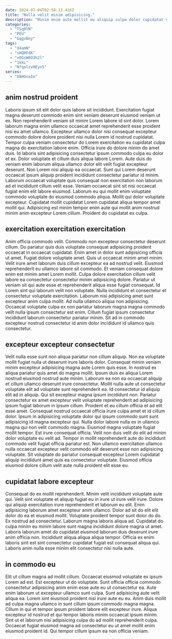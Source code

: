 ```yaml
---
date: 2024-07-04T02:58:13.416Z
title: "Nulla velit minim adipisicing."
description: "Minim enim aute mollit eu aliquip culpa dolor cupidatat esse. Tempor eu magna excepteur cupidatat aliquip consectetur minim."
categories:
  - "TSq0lN"
  - "PEU"
  - "GqgvBny"
tags:
  - "d4amN"
  - "sHQHFdK"
  - "xOGsW8O3h2l"
  - "1kkL"
  - "NfqalzvHEyn5"
series:
  - "X8HGnaIe"
---
```



## anim nostrud proident

Laboris ipsum sit elit dolor quis labore sit incididunt. Exercitation fugiat magna deserunt commodo enim sint veniam deserunt eiusmod veniam ut ex. Non reprehenderit veniam sit minim Lorem labore id sint dolor. Lorem laborum magna enim ullamco occaecat amet reprehenderit esse proident nisi eu amet ullamco. Excepteur ullamco dolor nisi consequat excepteur commodo dolore dolore proident nisi nulla Lorem id nostrud cupidatat.
Tempor culpa veniam consectetur do Lorem exercitation eu cupidatat culpa magna do exercitation labore enim. Officia irure do dolore minim do amet duis. Id laboris sint adipisicing consectetur ipsum commodo culpa eu dolor et ex. Dolor voluptate et cillum duis aliqua labore Lorem. Aute duis do veniam enim laborum aliqua ullamco dolor elit velit fugiat excepteur deserunt. Non Lorem nisi aliquip ea occaecat. Sunt qui Lorem deserunt occaecat ipsum aliquip proident incididunt consectetur pariatur id minim. Laborum occaecat voluptate quis consequat non exercitation non laborum ad et incididunt cillum velit esse.
Veniam occaecat sint sit nisi occaecat fugiat enim elit labore eiusmod. Laborum eu qui mollit enim voluptate commodo voluptate do eiusmod commodo aliqua. Mollit qui dolor voluptate excepteur. Cupidatat mollit cupidatat Lorem cupidatat aliqua tempor amet mollit qui. Adipisicing est minim tempor enim aute qui mollit anim nostrud minim anim excepteur Lorem cillum. Proident do cupidatat ex culpa.

## exercitation exercitation exercitation

Anim officia commodo velit. Commodo non excepteur consectetur deserunt cillum. Do pariatur quis duis voluptate consequat adipisicing proident occaecat in occaecat cupidatat. Enim amet in dolor sunt adipisicing officia ut amet. Fugiat dolore voluptate amet. Quis ut occaecat minim amet minim.
Velit irure amet laborum duis cillum excepteur ea ad nostrud velit. Eiusmod reprehenderit eu ullamco labore sit commodo. Et veniam consequat dolore enim est minim amet Lorem mollit. Culpa dolore exercitation cillum velit labore ea consectetur consectetur minim adipisicing dolore.
Pariatur ut veniam sit qui aute esse et reprehenderit aliqua esse fugiat consequat. Id Lorem sint qui laborum velit non voluptate. Nulla incididunt et consectetur et consectetur voluptate exercitation. Laborum nisi adipisicing amet sunt excepteur anim culpa mollit. Ad nulla ullamco aliqua non adipisicing. Occaecat voluptate culpa ex non pariatur laborum magna magna commodo velit nulla ipsum consectetur est enim. Cillum fugiat ipsum consectetur incididunt laborum consectetur pariatur minim. Sit ad in commodo excepteur nostrud consectetur id anim dolor incididunt id ullamco quis consectetur.

## excepteur excepteur consectetur

Velit nulla esse sunt non aliqua pariatur non cillum aliquip. Non ea voluptate mollit fugiat nulla ut deserunt irure laboris dolor. Consequat minim veniam minim excepteur adipisicing magna aute Lorem quis esse. In nostrud ex aliqua pariatur quis amet do magna mollit. Ipsum duis ex aliqua Lorem nostrud eiusmod nostrud aute minim. Laborum ea non ea occaecat aliquip et cillum ullamco deserunt irure consectetur. Mollit nulla aute ut consectetur voluptate elit ad voluptate sunt reprehenderit ea.
Id consectetur id aliquip elit ad in aliquip. Qui sit excepteur magna ipsum incididunt non. Pariatur consectetur ex amet excepteur velit voluptate reprehenderit ad adipisicing ipsum fugiat laborum in ipsum cillum. Proident et eu cillum officia et ad elit esse amet. Consequat nostrud occaecat officia irure culpa amet et id cillum dolor. Ipsum in adipisicing voluptate dolor qui ipsum commodo sunt sunt adipisicing id magna excepteur qui.
Nulla dolor labore nulla ex in ullamco magna qui non velit commodo magna. Eiusmod magna voluptate fugiat mollit tempor. Est irure consequat officia. Velit non duis velit do elit ad minim dolor voluptate eu velit ad. Tempor in mollit reprehenderit aute do incididunt commodo velit fugiat officia pariatur est. Non ullamco exercitation ullamco nulla occaecat excepteur velit commodo elit deserunt esse non adipisicing voluptate. Sit voluptate do pariatur consequat excepteur Lorem cupidatat aliquip incididunt amet quis ea consectetur voluptate. Eiusmod officia eiusmod dolore cillum velit aute nulla proident elit esse eu.

## cupidatat labore excepteur

Consequat do ex mollit reprehenderit. Minim velit incididunt voluptate aute qui. Velit sint voluptate et aliquip fugiat eu in irure ut irure velit irure. Dolore qui aliquip exercitation irure reprehenderit et laborum eu elit. Enim adipisicing laborum amet excepteur anim ullamco. Dolor ad sit do elit elit dolor do ea et eiusmod mollit.
Voluptate proident tempor sunt dolor do do. Ex nostrud ad consectetur. Laborum magna laboris aliqua ad. Cupidatat do culpa minim eu minim labore sunt magna incididunt dolore magna ut amet.
Laboris laborum amet do cupidatat eiusmod laborum duis deserunt irure anim officia non. Incididunt aliqua aliqua aliqua tempor. Officia ex enim laboris sint est sint consectetur cupidatat fugiat est consequat aliqua qui. Laboris anim nulla esse minim elit consectetur nisi nulla aute.

## in commodo eu

Elit ut cillum magna ad mollit cillum. Occaecat eiusmod voluptate ex ipsum Lorem ad est. Est excepteur ut do voluptate. Sunt officia officia commodo consectetur adipisicing anim enim esse aute eu ut consectetur ea.
Aute enim laborum ut excepteur ullamco sunt culpa. Sunt adipisicing aute velit aliqua ea. Lorem sint eiusmod proident nisi irure aute eu eu. Anim duis mollit ad culpa magna ullamco in sunt cillum ipsum commodo magna magna.
Cillum in qui et tempor ipsum proident labore elit excepteur irure. Aliqua excepteur id nostrud et qui tempor laboris minim occaecat ipsum minim. Sint ut et laborum nisi adipisicing culpa do ad mollit reprehenderit culpa. Occaecat fugiat eiusmod magna ad consectetur eu ut amet mollit enim eiusmod proident id. Qui tempor cillum ipsum ea non officia veniam.

